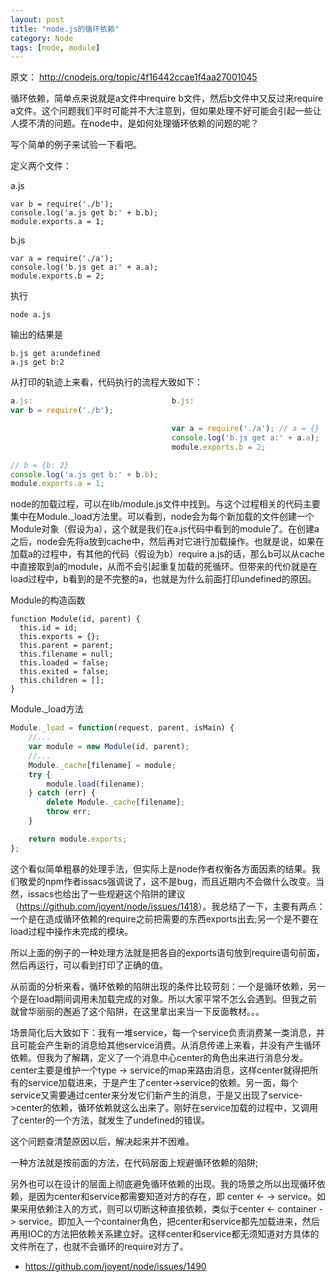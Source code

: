 ```yaml
---
layout: post
title: "node.js的循环依赖"
category: Node
tags: [node, module]
--- 
```


原文： <http://cnodejs.org/topic/4f16442ccae1f4aa27001045>

循环依赖，简单点来说就是a文件中require b文件，然后b文件中又反过来require a文件。这个问题我们平时可能并不大注意到，但如果处理不好可能会引起一些让人摸不清的问题。在node中，是如何处理循环依赖的问题的呢？  

  
写个简单的例子来试验一下看吧。  
  
定义两个文件：  
  
a.js

    var b = require('./b');  
    console.log('a.js get b:' + b.b);  
    module.exports.a = 1;

b.js  


    var a = require('./a');  
    console.log('b.js get a:' + a.a);  
    module.exports.b = 2;
 
<!--more-->  
  
执行  
  
    node a.js  
  
输出的结果是

    b.js get a:undefined  
    a.js get b:2  
  
从打印的轨迹上来看，代码执行的流程大致如下：  

```javascript
a.js:                               b.js:  
var b = require('./b');  

                                    var a = require('./a'); // a = {}  
                                    console.log('b.js get a:' + a.a);  
                                    module.exports.b = 2;  

// b = {b: 2}  
console.log('a.js get b:' + b.b);  
module.exports.a = 1;
```
  
node的加载过程，可以在lib/module.js文件中找到。与这个过程相关的代码主要集中在Module._load方法里。可以看到，node会为每个新加载的文件创建一个Module对象（假设为a），这个就是我们在a.js代码中看到的module了。在创建a之后，node会先将a放到cache中，然后再对它进行加载操作。也就是说，如果在加载a的过程中，有其他的代码（假设为b）require a.js的话，那么b可以从cache中直接取到a的module，从而不会引起重复加载的死循环。但带来的代价就是在load过程中，b看到的是不完整的a，也就是为什么前面打印undefined的原因。  
  
Module的构造函数  

    function Module(id, parent) {  
      this.id = id;  
      this.exports = {};  
      this.parent = parent;  
      this.filename = null;  
      this.loaded = false;  
      this.exited = false;  
      this.children = [];  
    }

  
Module._load方法  

```javascript
Module._load = function(request, parent, isMain) {  
    //...  
    var module = new Module(id, parent);  
    //...  
    Module._cache[filename] = module;  
    try {  
        module.load(filename);  
    } catch (err) {  
        delete Module._cache[filename];  
        throw err;  
    }

    return module.exports;  
};
```
  
这个看似简单粗暴的处理手法，但实际上是node作者权衡各方面因素的结果。我们敬爱的npm作者issacs强调说了，这不是bug，而且近期内不会做什么改变。当然，issacs也给出了一些规避这个陷阱的建议（<https://github.com/joyent/node/issues/1418>）。我总结了一下，主要有两点：一个是在造成循环依赖的require之前把需要的东西exports出去;另一个是不要在load过程中操作未完成的模块。  
  
所以上面的例子的一种处理方法就是把各自的exports语句放到require语句前面，然后再运行，可以看到打印了正确的值。  
  
从前面的分析来看，循环依赖的陷阱出现的条件比较苛刻：一个是循环依赖，另一个是在load期间调用未加载完成的对象。所以大家平常不怎么会遇到。但我之前就曾华丽丽的邂逅了这个陷阱，在这里拿出来当一下反面教材。。。  
  
场景简化后大致如下：我有一堆service，每一个service负责消费某一类消息，并且可能会产生新的消息给其他service消费。从消息传递上来看，并没有产生循环依赖。但我为了解耦，定义了一个消息中心center的角色出来进行消息分发。center主要是维护一个type -> service的map来路由消息，这样center就得把所有的service加载进来，于是产生了center->service的依赖。另一面，每个service又需要通过center来分发它们新产生的消息，于是又出现了service->center的依赖，循环依赖就这么出来了。刚好在service加载的过程中，又调用了center的一个方法，就发生了undefined的错误。  
  
这个问题查清楚原因以后，解决起来并不困难。  
  
一种方法就是按前面的方法，在代码层面上规避循环依赖的陷阱;  
  
另外也可以在设计的层面上彻底避免循环依赖的出现。我的场景之所以出现循环依赖，是因为center和service都需要知道对方的存在，即 center <- -> service。如果采用依赖注入的方式，则可以切断这种直接依赖，类似于center <- container -> service。即加入一个container角色，把center和service都先加载进来，然后再用IOC的方法把依赖关系建立好。这样center和service都无须知道对方具体的文件所在了，也就不会循环的require对方了。  
  
- <https://github.com/joyent/node/issues/1490>